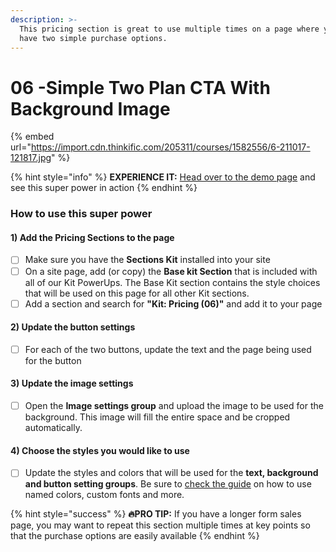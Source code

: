 ```yaml
---
description: >-
  This pricing section is great to use multiple times on a page where you may
  have two simple purchase options.
---
```


# 06 -Simple Two Plan CTA With Background Image

{% embed url="https://import.cdn.thinkific.com/205311/courses/1582556/6-211017-121817.jpg" %}

{% hint style="info" %}
**EXPERIENCE IT:** [Head over to the demo page](https://powerupkit.thinkific.com/pages/pricing) and see this super power in action
{% endhint %}

### How to use this super power

#### 1) Add the Pricing Sections to the page

* [ ] Make sure you have the **Sections Kit** installed into your site
* [ ] On a site page, add (or copy) the **Base kit Section** that is included with all of our Kit PowerUps. The Base Kit section contains the style choices that will be used on this page for all other Kit sections.&#x20;
* [ ] Add a section and search for **"Kit: Pricing (06)"** and add it to your page

#### 2) Update the button settings

* [ ] For each of the two buttons, update the text and the page being used for the button

#### 3) Update the image settings

* [ ] Open the **Image settings group** and upload the image to be used for the background. This image will fill the entire space and be cropped automatically.

#### 4) Choose the styles you would like to use

* [ ] Update the styles and colors that will be used for the **text, background and button setting groups**. Be sure to [check the guide](../../kit-common-sections/base-kit.md) on how to use named colors, custom fonts and more.

{% hint style="success" %}
**🔥PRO TIP:** If you have a longer form sales page, you may want to repeat this section multiple times at key points so that the purchase options are easily available
{% endhint %}
